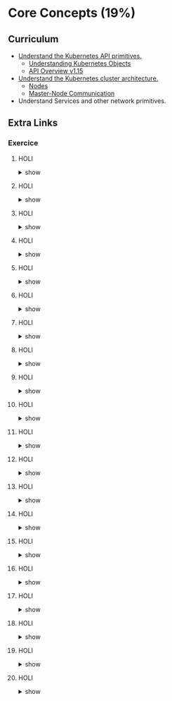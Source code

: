 # Core Concepts (19%)

## Curriculum
* [Understand the Kubernetes API primitives.](https://kubernetes.io/docs/reference/using-api/api-concepts/)
  * [Understanding Kubernetes Objects](https://kubernetes.io/docs/concepts/overview/working-with-objects/kubernetes-objects/)
  * [API Overview v1.15](https://kubernetes.io/docs/reference/generated/kubernetes-api/v1.15/)
* [Understand the Kubernetes cluster architecture.](https://kubernetes.io/docs/concepts/overview/components/)
   * [Nodes](https://kubernetes.io/docs/concepts/architecture/nodes/)
   * [Master-Node Communication](https://kubernetes.io/docs/concepts/architecture/master-node-communication/)
* Understand Services and other network primitives.

## Extra Links

### Exercice

1. HOLI
    <details><summary>show</summary>
    <p>

    ```bash
    kubectl api-resources
    ```

    </p>
    </details>

1. HOLI
    <details><summary>show</summary>
    <p>

    ```bash
    kubectl get componentstatuses
    ```

    </p>
    </details>

1. HOLI
    <details><summary>show</summary>
    <p>

    ```bash
    solution
    ```

    </p>
    </details>

1. HOLI
    <details><summary>show</summary>
    <p>

    ```bash
    solution
    ```

    </p>
    </details>

1. HOLI
    <details><summary>show</summary>
    <p>

    ```bash
    solution
    ```

    </p>
    </details>   

1. HOLI
    <details><summary>show</summary>
    <p>

    ```bash
    solution
    ```

    </p>
    </details>

1. HOLI
    <details><summary>show</summary>
    <p>

    ```bash
    solution
    ```

    </p>
    </details>

1. HOLI
    <details><summary>show</summary>
    <p>

    ```bash
    solution
    ```

    </p>
    </details>

1. HOLI
    <details><summary>show</summary>
    <p>

    ```bash
    solution
    ```

    </p>
    </details>

1. HOLI
    <details><summary>show</summary>
    <p>

    ```bash
    solution
    ```

    </p>
    </details>

1. HOLI
    <details><summary>show</summary>
    <p>

    ```bash
    solution
    ```

    </p>
    </details>

1. HOLI
    <details><summary>show</summary>
    <p>

    ```bash
    solution
    ```

    </p>
    </details>

1. HOLI
    <details><summary>show</summary>
    <p>

    ```bash
    solution
    ```

    </p>
    </details>

1. HOLI
    <details><summary>show</summary>
    <p>

    ```bash
    solution
    ```

    </p>
    </details>

1. HOLI
    <details><summary>show</summary>
    <p>

    ```bash
    solution
    ```

    </p>
    </details>

1. HOLI
    <details><summary>show</summary>
    <p>

    ```bash
    solution
    ```

    </p>
    </details>

1. HOLI
    <details><summary>show</summary>
    <p>

    ```bash
    solution
    ```

    </p>
    </details>

1. HOLI
    <details><summary>show</summary>
    <p>

    ```bash
    solution
    ```

    </p>
    </details>

1. HOLI
    <details><summary>show</summary>
    <p>

    ```bash
    solution
    ```

    </p>
    </details>

1. HOLI
    <details><summary>show</summary>
    <p>

    ```bash
    solution
    ```

    </p>
    </details>        